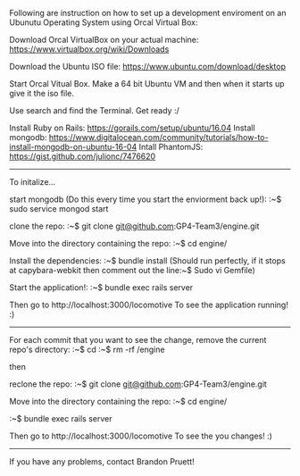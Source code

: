 Following are instruction on how to set up a development enviroment on an Ubunutu Operating System using Orcal Virtual Box:

Download Orcal VirtualBox on your actual machine: https://www.virtualbox.org/wiki/Downloads

Download the Ubuntu ISO file: https://www.ubuntu.com/download/desktop

Start Orcal Vitual Box. Make a 64 bit Ubuntu VM and then when it starts up give it the iso file.

Use search and find the Terminal. Get ready :/

Install Ruby on Rails: https://gorails.com/setup/ubuntu/16.04
Install mongodb: https://www.digitalocean.com/community/tutorials/how-to-install-mongodb-on-ubuntu-16-04
Intall PhantomJS: https://gist.github.com/julionc/7476620
________

To initalize...

start mongodb (Do this every time you start the enviorment back up!):
:~$ sudo service mongod start 

clone the repo:
:~$ git clone git@github.com:GP4-Team3/engine.git

Move into the directory containing the repo:
:~$ cd engine/

Install the dependencies:
:~$ bundle install 
(Should run perfectly, if it stops at capybara-webkit then comment out the line:~$ Sudo vi Gemfile)

Start the application!:
:~$ bundle exec rails server

Then go to http://localhost:3000/locomotive To see the application running! :)
________

For each commit that you want to see the change, remove the current repo's directory:
:~$ cd
:~$ rm -rf /engine

then

reclone the repo:
:~$ git clone git@github.com:GP4-Team3/engine.git

Move into the directory containing the repo:
:~$ cd engine/

:~$ bundle exec rails server

Then go to http://localhost:3000/locomotive To see the you changes! :)
________

If you have any problems, contact Brandon Pruett!


